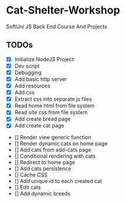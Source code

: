 # Cat-Shelter-Workshop
SoftUni JS Back End Course And Projects

## TODOs
 - [x] Initialize NodeJS Project
 - [x] Dev script
 - [x] Debugging
 - [x] Add basic http server
 - [x] Add resources
 - [x] Add css
 - [x] Extract css into separate js files
 - [x] Read home html from file system
 - [x] Read site css from file system
 - [x] Add create bread page
 - [x] Add create cat page
 - [] Render view generic function
 - [] Render dynamic cats on home page
 - [] Add cats from add-cats page
 - [] Conditional rendering with cats
 - [] Redirect to home page
 - [] Add cats persistence
 - [] Cache CSS
 - [] Add unique id to each created cat
 - [] Edit cats
 - [] Add dynamic breeds